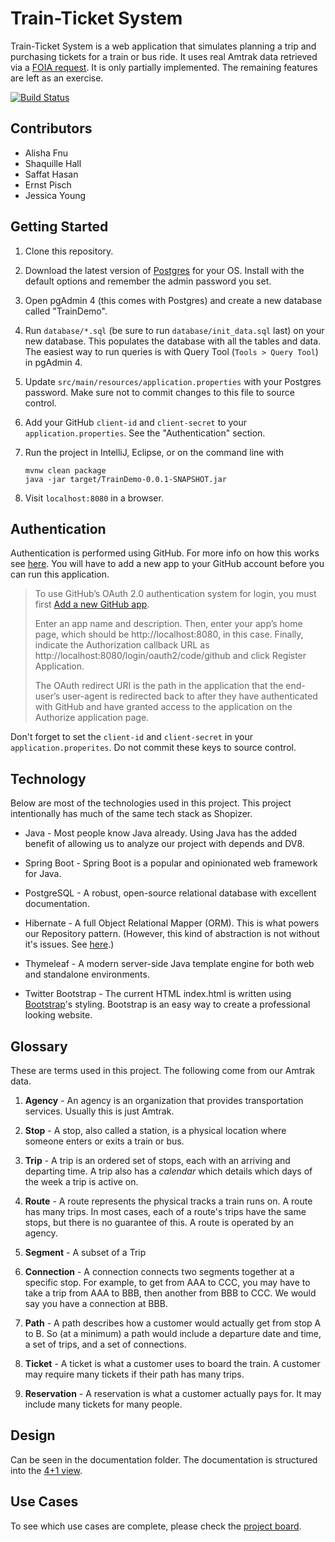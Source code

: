 # Train-Ticket System

Train-Ticket System is a web application that simulates planning a trip and purchasing tickets for a train or bus ride. It uses real Amtrak data retrieved via a [FOIA request](https://www.muckrock.com/foi/united-states-of-america-10/machine-readable-amtrak-schedules-fares-and-stoproute-alignments-25904/). It is only partially implemented. The remaining features are left as an exercise.

[![Build Status](https://travis-ci.com/SaffatHasan/se577-train-system.svg?branch=master)](https://travis-ci.com/SaffatHasan/se577-train-system)

## Contributors

* Alisha Fnu
* Shaquille Hall
* Saffat Hasan
* Ernst Pisch
* Jessica Young

## Getting Started

1. Clone this repository.

2. Download the latest version of [Postgres](https://www.postgresql.org/download/) for your OS. Install with the default options and remember the admin password you set.

3. Open pgAdmin 4 (this comes with Postgres) and create a new database called "TrainDemo".

4. Run `database/*.sql` (be sure to run `database/init_data.sql` last) on your new database. This populates the database with all the tables and data. The easiest way to run queries is with Query Tool (`Tools > Query Tool`) in pgAdmin 4.

5. Update `src/main/resources/application.properties` with your Postgres password. Make sure not to commit changes to this file to source control.

6. Add your GitHub `client-id` and `client-secret` to your `application.properties`. See the "Authentication" section.

7. Run the project in IntelliJ, Eclipse, or on the command line with
    ```
    mvnw clean package
    java -jar target/TrainDemo-0.0.1-SNAPSHOT.jar
    ```

8. Visit `localhost:8080` in a browser.

## Authentication

Authentication is performed using GitHub. For more info on how this works see [here](https://spring.io/guides/tutorials/spring-boot-oauth2/). You will have to add a new app to your GitHub account before you can run this application.

> To use GitHub’s OAuth 2.0 authentication system for login, you must first [Add a new GitHub app](https://github.com/settings/applications/new).
> 
> Enter an app name and description. Then, enter your app’s home page, which should be http://localhost:8080, in this case. Finally, indicate the Authorization callback URL as http://localhost:8080/login/oauth2/code/github and click Register Application.
> 
> The OAuth redirect URI is the path in the application that the end-user’s user-agent is redirected back to after they have authenticated with GitHub and have granted access to the application on the Authorize application page.
 
Don't forget to set the `client-id` and `client-secret` in your `application.properites`. Do not commit these keys to source control. 

## Technology

Below are most of the technologies used in this project. This project intentionally has much of the same tech stack as Shopizer.

- Java - Most people know Java already. Using Java has the added benefit of allowing us to analyze our project with depends and DV8.

- Spring Boot - Spring Boot is a popular and opinionated web framework for Java.

- PostgreSQL - A robust, open-source relational database with excellent documentation.

- Hibernate - A full Object Relational Mapper (ORM). This is what powers our Repository pattern. (However, this kind of abstraction is not without it's issues. See [here](https://en.wikipedia.org/wiki/Object-relational_impedance_mismatch).)

- Thymeleaf - A modern server-side Java template engine for both web and standalone environments.

- Twitter Bootstrap - The current HTML index.html is written using [Bootstrap](https://getbootstrap.com/docs/4.4/)'s styling. Bootstrap is an easy way to create a professional looking website.

## Glossary

These are terms used in this project. The following come from our Amtrak data.

1. __Agency__ - An agency is an organization that provides transportation services. Usually this is just Amtrak.

2. __Stop__ - A stop, also called a station, is a physical location where someone enters or exits a train or bus.

3. __Trip__ - A trip is an ordered set of stops, each with an arriving and departing time. A trip also has a *calendar* which details which days of the week a trip is active on.

4. __Route__ - A route represents the physical tracks a train runs on. A route has many trips. In most cases, each of a route's trips have the same stops, but there is no guarantee of this. A route is operated by an agency.

5. __Segment__ - A subset of a Trip

5. __Connection__ - A connection connects two segments together at a specific stop. For example, to get from AAA to CCC, you may have to take a trip from AAA to BBB, then another from BBB to CCC. We would say you have a connection at BBB.

6. __Path__ - A path describes how a customer would actually get from stop A to B. So (at a minimum) a path would include a departure date and time, a set of trips, and a set of connections.

7. __Ticket__ - A ticket is what a customer uses to board the train. A customer may require many tickets if their path has many trips.

8. __Reservation__ - A reservation is what a customer actually pays for. It may include many tickets for many people.

## Design

Can be seen in the documentation folder. The documentation is structured into the [4+1 view](https://en.wikipedia.org/wiki/4%2B1_architectural_view_model).

## Use Cases

To see which use cases are complete, please check the [project board](https://github.com/SaffatHasan/se577-train-system/projects/1).